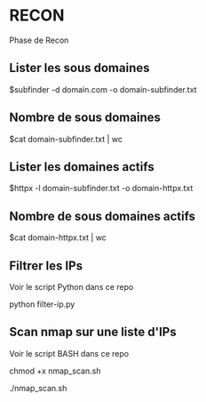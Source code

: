 # RECON

Phase de Recon

## Lister les sous domaines

$subfinder -d domain.com -o domain-subfinder.txt

## Nombre de sous domaines

$cat domain-subfinder.txt | wc

## Lister les domaines actifs

$httpx -l domain-subfinder.txt -o domain-httpx.txt

## Nombre de sous domaines actifs

$cat domain-httpx.txt | wc

## Filtrer les IPs

Voir le script Python dans ce repo

python filter-ip.py

## Scan nmap sur une liste d'IPs

Voir le script BASH dans ce repo

chmod +x nmap_scan.sh

./nmap_scan.sh
